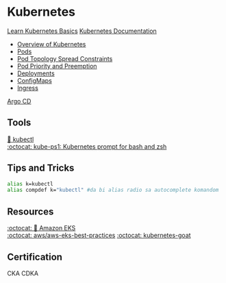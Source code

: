 # Kubernetes  

[Learn Kubernetes Basics](https://kubernetes.io/docs/tutorials/kubernetes-basics/)
[Kubernetes Documentation](https://kubernetes.io/docs/home/)
- [Overview of Kubernetes](https://kubernetes.io/docs/concepts/overview/)
- [Pods](https://kubernetes.io/docs/concepts/workloads/pods/)  
- [Pod Topology Spread Constraints](https://kubernetes.io/docs/concepts/workloads/pods/pod-topology-spread-constraints/)  
- [Pod Priority and Preemption](https://kubernetes.io/docs/concepts/scheduling-eviction/pod-priority-preemption/)
- [Deployments](https://kubernetes.io/docs/concepts/workloads/controllers/deployment/)
- [ConfigMaps](https://kubernetes.io/docs/concepts/configuration/configmap/)
- [Ingress](https://kubernetes.io/docs/concepts/services-networking/ingress/)


[Argo CD](https://argo-cd.readthedocs.io/en/stable/)

## Tools    
[🔨 kubectl](https://kubernetes.io/docs/tasks/tools/#kubectl)  
[:octocat: kube-ps1: Kubernetes prompt for bash and zsh](https://github.com/jonmosco/kube-ps1)  

## Tips and Tricks

```bash
alias k=kubectl
alias compdef k="kubectl" #da bi alias radio sa autocomplete komandom
```

## Resources
[:octocat: 📖 Amazon EKS](/aws/service-notes/eks.md)  
[:octocat: aws/aws-eks-best-practices](https://github.com/aws/aws-eks-best-practices/tree/master)
[:octocat: kubernetes-goat](https://github.com/madhuakula/kubernetes-goat)

## Certification  

CKA 
CDKA
